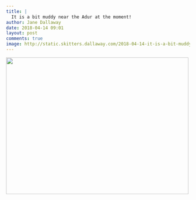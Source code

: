 ```yaml
---
title: |
  It is a bit muddy near the Adur at the moment!
author: Jane Dallaway
date: 2018-04-14 09:01
layout: post
comments: true
image: http://static.skitters.dallaway.com/2018-04-14-it-is-a-bit-muddy-near-the-adur-at-the-moment-thumb-1-IMG_0543.JPG
---
```


<div>
        <a href="http://static.skitters.dallaway.com/2018-04-14-it-is-a-bit-muddy-near-the-adur-at-the-moment-fullsize-1-IMG_0543.JPG">
          <img src="http://static.skitters.dallaway.com/2018-04-14-it-is-a-bit-muddy-near-the-adur-at-the-moment-thumb-1-IMG_0543.JPG" width="500" height="375"/>
        </a>
      </div>



  

      